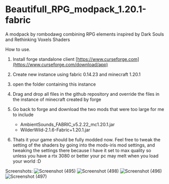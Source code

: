 # Beautifull_RPG_modpack_1.20.1-fabric
A modpack by rombodawg combining RPG elements inspired by Dark Souls and Rethinking Voxels Shaders


How to use. 

1. Install forge standalone client
[https://www.curseforge.com](https://www.curseforge.com/download/app)

2. Create new instance using fabric 0.14.23 and minecraft 1.20.1

3. open the folder containing this instance

4. Drag and drop all files in the github repository and override the files in the instance of minecraft created by forge

5. Go back to forge and download the two mods that were too large for me to include
     - AmbientSounds_FABRIC_v5.2.22_mc1.20.1.jar
     - WilderWild-2.1.6-Fabric+1.20.1.jar

6. Thats it your game should be fully modded now. Feel free to tweak the setting of the shaders by going into the mods-iris mod settings,
and tweaking the settings there because I have it set to max quality so unless you have a rtx 3080 or better your pc may melt when you load your world :D

Screenshots:
![Screenshot (495)](https://github.com/rombodawg/Beautifull_RPG_modpack_1.20.1-fabric/assets/106640737/a8f986bc-9944-4bdc-a0c8-38f009335924)
![Screenshot (498)](https://github.com/rombodawg/Beautifull_RPG_modpack_1.20.1-fabric/assets/106640737/2f101a05-bf29-4f3c-ab5c-808249bf1ee0)
![Screenshot (496)](https://github.com/rombodawg/Beautifull_RPG_modpack_1.20.1-fabric/assets/106640737/189bc048-0b01-44c2-8b70-23c9af7a3e8e)
![Screenshot (497)](https://github.com/rombodawg/Beautifull_RPG_modpack_1.20.1-fabric/assets/106640737/89921ae2-c4b2-4f21-9832-aff5afee3c6e)
